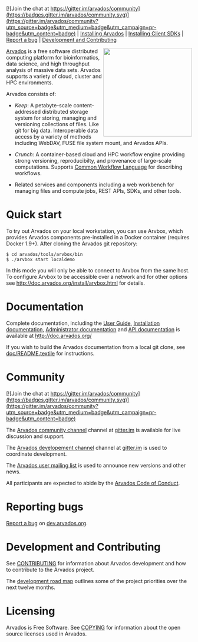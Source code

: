 [comment]: # (Copyright © The Arvados Authors. All rights reserved.)
[comment]: # ()
[comment]: # (SPDX-License-Identifier: CC-BY-SA-3.0)

[![Join the chat at https://gitter.im/arvados/community](https://badges.gitter.im/arvados/community.svg)](https://gitter.im/arvados/community?utm_source=badge&utm_medium=badge&utm_campaign=pr-badge&utm_content=badge) | [Installing Arvados](https://doc.arvados.org/install/index.html) | [Installing Client SDKs](https://doc.arvados.org/sdk/index.html) | [Report a bug](https://dev.arvados.org/projects/arvados/issues/new) | [Development and Contributing](CONTRIBUTING.md)

<img align="right" src="doc/images/dax.png" height="240px">

[Arvados](https://arvados.org) is a free software distributed computing platform
for bioinformatics, data science, and high throughput analysis of massive data
sets.  Arvados supports a variety of cloud, cluster and HPC environments.

Arvados consists of:

* *Keep*: A petabyte-scale content-addressed distributed storage
  system for storing, managing and versioning collections of files.
  Like git for big data.  Interoperable data access by a variety of
  methods including WebDAV, FUSE file system mount, and Arvados APIs.

* *Crunch*: A container-based cloud and HPC workflow engine providing
  strong versioning, reproducibilty, and provenance of large-scale
  computations.  Supports [Common Workflow
  Language](https://www.commonwl.org) for describing workflows.

* Related services and components including a web workbench for managing files
  and compute jobs, REST APIs, SDKs, and other tools.

# Quick start

To try out Arvados on your local workstation, you can use Arvbox, which
provides Arvados components pre-installed in a Docker container (requires
Docker 1.9+).  After cloning the Arvados git repository:

```
$ cd arvados/tools/arvbox/bin
$ ./arvbox start localdemo
```

In this mode you will only be able to connect to Arvbox from the same host.  To
configure Arvbox to be accessible over a network and for other options see
http://doc.arvados.org/install/arvbox.html for details.

# Documentation

Complete documentation, including the [User Guide](https://doc.arvados.org/user/index.html), [Installation documentation](https://doc.arvados.org/install/index.html), [Administrator documentation](https://doc.arvados.org/admin/index.html) and
[API documentation](https://doc.arvados.org/api/index.html) is available at http://doc.arvados.org/

If you wish to build the Arvados documentation from a local git clone, see
[doc/README.textile](doc/README.textile) for instructions.

# Community

[![Join the chat at https://gitter.im/arvados/community](https://badges.gitter.im/arvados/community.svg)](https://gitter.im/arvados/community?utm_source=badge&utm_medium=badge&utm_campaign=pr-badge&utm_content=badge)

The [Arvados community channel](https://gitter.im/arvados/community)
channel at [gitter.im](https://gitter.im) is available for live
discussion and support.

The [Arvados developement channel](https://gitter.im/arvados/development)
channel at [gitter.im](https://gitter.im) is used to coordinate development.

The [Arvados user mailing list](http://lists.arvados.org/mailman/listinfo/arvados)
is used to announce new versions and other news.

All participants are expected to abide by the [Arvados Code of Conduct](CODE_OF_CONDUCT.md).

# Reporting bugs

[Report a bug](https://dev.arvados.org/projects/arvados/issues/new) on [dev.arvados.org](https://dev.arvados.org).

# Development and Contributing

See [CONTRIBUTING](CONTRIBUTING.md) for information about Arvados development and how to contribute to the Arvados project.

The [development road map](https://dev.arvados.org/issues/gantt?utf8=%E2%9C%93&set_filter=1&gantt=1&f%5B%5D=project_id&op%5Bproject_id%5D=%3D&v%5Bproject_id%5D%5B%5D=49&f%5B%5D=&zoom=1) outlines some of the project priorities over the next twelve months.

# Licensing

Arvados is Free Software.  See [COPYING](COPYING) for information about the open source licenses used in Arvados.
